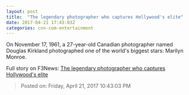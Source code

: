 ```yaml
---
layout: post
title:  "The legendary photographer who captures Hollywood's elite"
date: 2017-04-21 17:43:03Z
categories: cnn-com-entertainment
---
```


On November 17, 1961, a 27-year-old Canadian photographer named Douglas Kirkland photographed one of the world's biggest stars: Marilyn Monroe.


Full story on F3News: [The legendary photographer who captures Hollywood's elite](http://www.f3nws.com/n/zn3FhE)

> Posted on: Friday, April 21, 2017 10:43:03 PM
